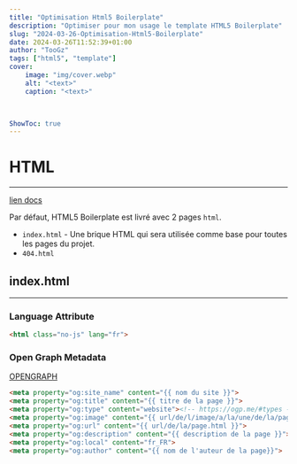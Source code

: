```yaml
---
title: "Optimisation Html5 Boilerplate"
description: "Optimiser pour mon usage le template HTML5 Boilerplate"
slug: "2024-03-26-Optimisation-Html5-Boilerplate"
date: 2024-03-26T11:52:39+01:00
author: "TooGz"
tags: ["html5", "template"]
cover:
    image: "img/cover.webp"
    alt: "<text>"
    caption: "<text>"
    


ShowToc: true
---
```


# HTML
---
[lien docs](https://github.com/h5bp/html5-boilerplate/tree/main/docs)

Par défaut, HTML5 Boilerplate est livré avec 2 pages `html`.
 
 - `index.html` - Une brique HTML qui sera utilisée comme base pour toutes les pages du projet.
 - `404.html`

## index.html
---

### Language Attribute

``` html
<html class="no-js" lang="fr">
```

### Open Graph Metadata

[OPENGRAPH](https://ogp.me/)

``` html
<meta property="og:site_name" content="{{ nom du site }}">
<meta property="og:title" content="{{ titre de la page }}">
<meta property="og:type" content="website"><!-- https://ogp.me/#types -->
<meta property="og:image" content="{{ url/de/l/image/a/la/une/de/la/page.jpg }}">
<meta property="og:url" content="{{ url/de/la/page.html }}">
<meta property="og:description" content="{{ description de la page }}">
<meta property="og:local" content="fr_FR">
<meta property="og:author" content="{{ nom de l'auteur de la page}}">
```
